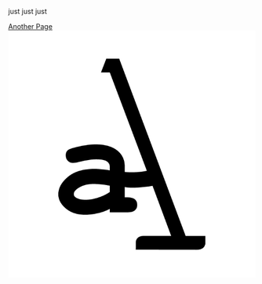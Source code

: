 just just just

<a href="https://hyper-thanatos.github.io/_layouts/post.html">Another Page</a>
<img    src="/assets/img/logo11.png" alt="logo11">

